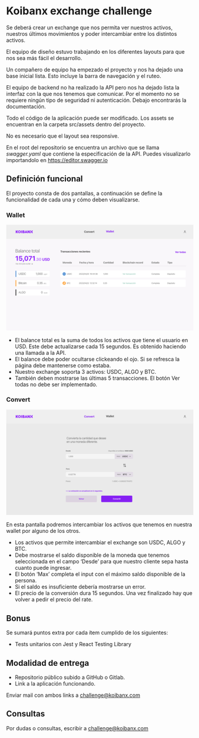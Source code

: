 # Koibanx exchange challenge

Se deberá crear un exchange que nos permita ver nuestros activos, nuestros últimos movimientos y poder intercambiar entre los distintos activos.

El equipo de diseño estuvo trabajando en los diferentes layouts para que nos sea más fácil el desarrollo.

Un compañero de equipo ha empezado el proyecto y nos ha dejado una base inicial lista. Esto incluye la barra de navegación y el ruteo.

El equipo de backend no ha realizado la API pero nos ha dejado lista la interfaz con la que nos tenemos que comunicar. Por el momento no se requiere ningún tipo de seguridad ni autenticación. Debajo encontrarás la documentación.

Todo el código de la aplicación puede ser modificado. Los assets se encuentran en la carpeta src/assets dentro del proyecto.

No es necesario que el layout sea responsive.

En el root del repositorio se encuentra un archivo que se llama _swagger.yaml_ que contiene la especificación de la API. Puedes visualizarlo importandolo en https://editor.swagger.io

## Definición funcional

El proyecto consta de dos pantallas, a continuación se define la funcionalidad de cada una y cómo deben visualizarse.

### Wallet
![Wallet](./public/ui/wallet.png)

- El balance total es la suma de todos los activos que tiene el usuario en USD. Este debe actualizarse cada 15 segundos. Es obtenido haciendo una llamada a la API.
- El balance debe poder ocultarse clickeando el ojo. Si se refresca la página debe mantenerse como estaba.
- Nuestro exchange soporta 3 activos: USDC, ALGO y BTC.
- También deben mostrarse las últimas 5 transacciones. El botón Ver todas no debe ser implementado.


### Convert 
![Wallet](./public/ui/convert.png)

En esta pantalla podremos intercambiar los activos que tenemos en nuestra wallet por alguno de los otros.

- Los activos que permite intercambiar el exchange son USDC, ALGO y BTC.
- Debe mostrarse el saldo disponible de la moneda que tenemos seleccionada en el campo ‘Desde’ para que nuestro cliente sepa hasta cuanto puede ingresar.
- El botón ‘Max’ completa el input con el máximo saldo disponible de la persona.
- Si el saldo es insuficiente debería mostrarse un error.
- El precio de la conversión dura 15 segundos. Una vez finalizado hay que volver a pedir el precio del rate.


## Bonus
Se sumará puntos extra por cada ítem cumplido de los siguientes:
- Tests unitarios con Jest y React Testing Library

## Modalidad de entrega
- Repositorio público subido a GitHub o Gitlab.
- Link a la aplicación funcionando.

Enviar mail con ambos links a [challenge@koibanx.com](mailto:challenge@koibanx.com?subject=[Frontend]%20Exchange%20Challenge)

## Consultas
Por dudas o consultas, escribir a [challenge@koibanx.com](mailto:challenge@koibanx.com?subject=[Frontend]%20Consulta)

